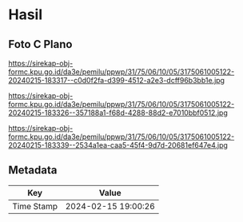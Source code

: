# Hasil

## Foto C Plano

https://sirekap-obj-formc.kpu.go.id/da3e/pemilu/ppwp/31/75/06/10/05/3175061005122-20240215-183317--c0d0f2fa-d399-4512-a2e3-dcff96b3bb1e.jpg

https://sirekap-obj-formc.kpu.go.id/da3e/pemilu/ppwp/31/75/06/10/05/3175061005122-20240215-183326--357188a1-f68d-4288-88d2-e7010bbf0512.jpg

https://sirekap-obj-formc.kpu.go.id/da3e/pemilu/ppwp/31/75/06/10/05/3175061005122-20240215-183339--2534a1ea-caa5-45f4-9d7d-20681ef647e4.jpg


## Metadata

| Key        | Value               |
| ---------- | ------------------- |
| Time Stamp | 2024-02-15 19:00:26 |



